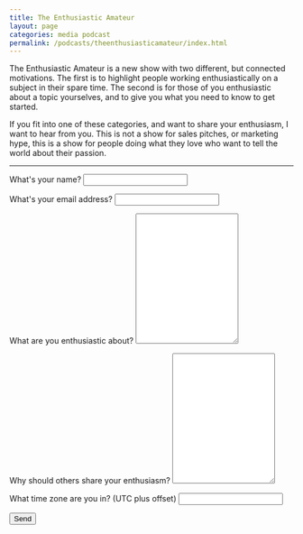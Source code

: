 ```yaml
---
title: The Enthusiastic Amateur
layout: page
categories: media podcast
permalink: /podcasts/theenthusiasticamateur/index.html
---
```


The Enthusiastic Amateur is a new show with two different, but connected motivations. The first is to highlight people working enthusiastically on a subject in their spare time. The second is for those of you enthusiastic about a topic yourselves, and to give you what you need to know to get started.

If you fit into one of these categories, and want to share your enthusiasm, I want to hear from you. This is not a show for sales pitches, or marketing hype, this is a show for people doing what they love who want to tell the world about their passion.

* * *

<form name="tea_interest" id="tea_interest" netlify>
    <p>
        <label>What's your name? <input type="text" name="name" /></label>
    </p>
    <p>
        <label>What's your email address? <input type="email" name="email" /></label>
    </p>
    <p>
        <label for="enthusiastic">What are you enthusiastic about? </label><textarea id="enthusiastic" name="enthusiastic" rows="15" columns="80" ></textarea>
    </p>
        <p>
        <label for="why_others">Why should others share your enthusiasm?</label> <textarea id="why_others" name="why_others" rows="15" columns="80"></textarea>
    </p>
        <p>
        <label>What time zone are you in? (UTC plus offset) <input type="text" name="timezone" /></label>
    </p>
    <p>
        <button type="submit">Send</button>
    </p>
</form>
